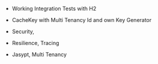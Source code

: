 - Working Integration Tests with H2
- CacheKey with Multi Tenancy Id and own Key Generator

- Security, 
- Resilience, Tracing
- Jasypt, Multi Tenancy